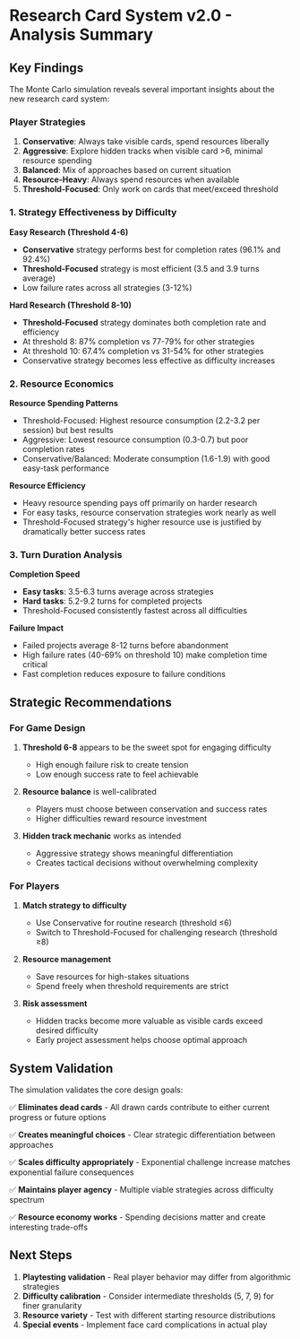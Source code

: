 # Research Card System v2.0 - Analysis Summary

## Key Findings

The Monte Carlo simulation reveals several important insights about the new research card system:

### Player Strategies
1. **Conservative**: Always take visible cards, spend resources liberally
2. **Aggressive**: Explore hidden tracks when visible card >6, minimal resource spending
3. **Balanced**: Mix of approaches based on current situation
4. **Resource-Heavy**: Always spend resources when available
5. **Threshold-Focused**: Only work on cards that meet/exceed threshold


### 1. Strategy Effectiveness by Difficulty

**Easy Research (Threshold 4-6)**
- **Conservative** strategy performs best for completion rates (96.1% and 92.4%)
- **Threshold-Focused** strategy is most efficient (3.5 and 3.9 turns average)
- Low failure rates across all strategies (3-12%)

**Hard Research (Threshold 8-10)**
- **Threshold-Focused** strategy dominates both completion rate and efficiency
- At threshold 8: 87% completion vs 77-79% for other strategies
- At threshold 10: 67.4% completion vs 31-54% for other strategies
- Conservative strategy becomes less effective as difficulty increases

### 2. Resource Economics

**Resource Spending Patterns**
- Threshold-Focused: Highest resource consumption (2.2-3.2 per session) but best results
- Aggressive: Lowest resource consumption (0.3-0.7) but poor completion rates
- Conservative/Balanced: Moderate consumption (1.6-1.9) with good easy-task performance

**Resource Efficiency**
- Heavy resource spending pays off primarily on harder research
- For easy tasks, resource conservation strategies work nearly as well
- Threshold-Focused strategy's higher resource use is justified by dramatically better success rates

### 3. Turn Duration Analysis

**Completion Speed**
- **Easy tasks**: 3.5-6.3 turns average across strategies
- **Hard tasks**: 5.2-9.2 turns for completed projects
- Threshold-Focused consistently fastest across all difficulties

**Failure Impact**
- Failed projects average 8-12 turns before abandonment
- High failure rates (40-69% on threshold 10) make completion time critical
- Fast completion reduces exposure to failure conditions

## Strategic Recommendations

### For Game Design
1. **Threshold 6-8** appears to be the sweet spot for engaging difficulty
   - High enough failure risk to create tension
   - Low enough success rate to feel achievable
   
2. **Resource balance** is well-calibrated
   - Players must choose between conservation and success rates
   - Higher difficulties reward resource investment

3. **Hidden track mechanic** works as intended
   - Aggressive strategy shows meaningful differentiation
   - Creates tactical decisions without overwhelming complexity

### For Players
1. **Match strategy to difficulty**
   - Use Conservative for routine research (threshold ≤6)
   - Switch to Threshold-Focused for challenging research (threshold ≥8)

2. **Resource management**
   - Save resources for high-stakes situations
   - Spend freely when threshold requirements are strict

3. **Risk assessment**
   - Hidden tracks become more valuable as visible cards exceed desired difficulty
   - Early project assessment helps choose optimal approach

## System Validation

The simulation validates the core design goals:

✅ **Eliminates dead cards** - All drawn cards contribute to either current progress or future options

✅ **Creates meaningful choices** - Clear strategic differentiation between approaches

✅ **Scales difficulty appropriately** - Exponential challenge increase matches exponential failure consequences

✅ **Maintains player agency** - Multiple viable strategies across difficulty spectrum

✅ **Resource economy works** - Spending decisions matter and create interesting trade-offs

## Next Steps

1. **Playtesting validation** - Real player behavior may differ from algorithmic strategies
2. **Difficulty calibration** - Consider intermediate thresholds (5, 7, 9) for finer granularity  
3. **Resource variety** - Test with different starting resource distributions
4. **Special events** - Implement face card complications in actual play